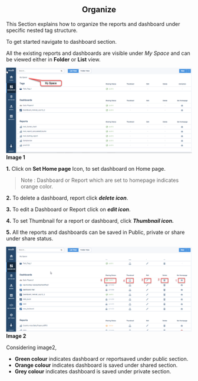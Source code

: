 
<center><h2>Organize</h2></center>

This Section explains how to organize the reports and dashboard under specific nested tag structure.

To get started navigate to dashboard section.

All the existing reports and dashboards are visible under *My Space* and can be viewed either in **Folder** or **List** view.

![enter image description here](https://raw.githubusercontent.com/sv18042016/fp1/7cf68f6c7bf54d8d9a4a70104087c9f1618ace6e/images/New_version5/TD_Organize_Image1.png)
**Image 1**

**1.**  Click on  **Set Home page**  Icon, to set dashboard on Home page. 

 > Note : Dashboard or Report which are set to homepage indicates orange color.

**2.** To delete a dashboard, report  click ***delete icon***.

**3.**  To edit a Dashboard or Report click on ***edit icon***.

**4.** To set Thumbnail for a report or dashboard, click ***Thumbnail icon.***

**5.** All the reports and dashboards can be saved in Public, private or share under share status. 

![enter image description here](https://raw.githubusercontent.com/sv18042016/fp1/fb52c98e4e0d8753ac65f509d5bb179c853b962c/images/New_version5/TD_Organize_Image2.png)
**Image 2**

Considering image2,

-   **Green colour** indicates dashboard or reportsaved under public section.
-   **Orange colour** indicates dashboard is saved under shared section.
-   **Grey colour** indicates dashboard is saved under private section.

<!--stackedit_data:
eyJoaXN0b3J5IjpbLTk0NDQxODY4Nyw3Mjg3ODU4MjVdfQ==
-->